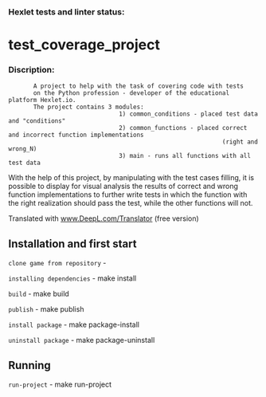 ### Hexlet tests and linter status:


# test_coverage_project

### Discription:
           A project to help with the task of covering code with tests
           on the Python profession - developer of the educational platform Hexlet.io.
           The project contains 3 modules:
                                   1) common_conditions - placed test data and "conditions"
                                   2) common_functions - placed correct and incorrect function implementations
                                                                (right and wrong_N)
                                   3) main - runs all functions with all test data

With the help of this project, by manipulating with the test cases filling, it is possible to display for visual analysis the results
of correct and wrong function implementations to further write tests in which the function with the right
realization should pass the test, while the other functions will not.

Translated with www.DeepL.com/Translator (free version)

## Installation and first start

```clone game from repository``` - 

```installing dependencies``` - make install

```build``` - make build

```publish``` - make publish

```install package``` - make package-install

```uninstall package``` - make package-uninstall


## Running

```run-project``` - make run-project



